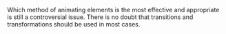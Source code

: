 Which method of animating elements is the most effective and appropriate is still a controversial issue. There is no doubt that transitions and transformations should be used in most cases.
